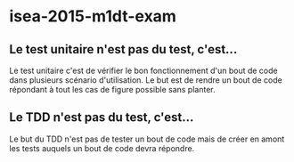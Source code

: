 # isea-2015-m1dt-exam

## Le test unitaire n'est pas du test, c'est...
Le test unitaire c'est de vérifier le bon fonctionnement d'un bout de code dans plusieurs scénario d'utilisation. Le but est de rendre un bout de code répondant à tout les cas de figure possible sans planter.

## Le TDD n'est pas du test, c'est...
Le but du TDD n'est pas de tester un bout de code mais de créer en amont les tests auquels un bout de code devra répondre. 